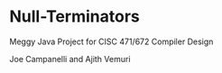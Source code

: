 # Null-Terminators

Meggy Java Project for CISC 471/672 Compiler Design

Joe Campanelli and Ajith Vemuri
